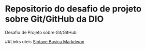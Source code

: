 # Repositorio do desafio de projeto sobre Git/GitHub da DIO
Desafio de Projeto sobre Git/GitHub

##Links uteis
[Sintaxe Basica Markdwon](https://www.markdownguide.org/basic-syntax/)
